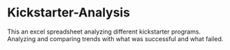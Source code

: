 # Kickstarter-Analysis
This an excel spreadsheet analyzing different kickstarter programs.  Analyzing and comparing trends with  what was successful and what failed.
